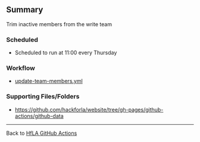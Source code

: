 ## Summary
Trim inactive members from the write team

### Scheduled
- Scheduled to run at 11:00 every Thursday

### Workflow
- [update-team-members.yml](https://github.com/hackforla/website/blob/gh-pages/.github/workflows/update-team-members.yml)

### Supporting Files/Folders
- https://github.com/hackforla/website/tree/gh-pages/github-actions/github-data
---
Back to [HfLA GitHub Actions](HfLA-GitHub-Actions)